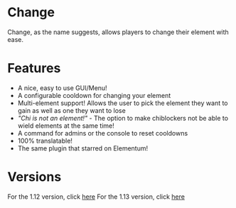 # Change
Change, as the name suggests, allows players to change their element with ease.

# Features
* A nice, easy to use GUI/Menu!
* A configurable cooldown for changing your element
* Multi-element support! Allows the user to pick the element they want to gain as well as one they want to lose
* _"Chi is not an element!"_ - The option to make chiblockers not be able to wield elements at the same time!
* A command for admins or the console to reset cooldowns
* 100% translatable!
* The same plugin that starred on Elementum!

# Versions
For the 1.12 version, click [here](https://github.com/StrangeOne101/Change)
For the 1.13 version, click [here](https://github.com/StrangeOne101/Change/tree/1.13)
